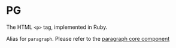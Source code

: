 # PG

The HTML `<p>` tag, implemented in Ruby.

Alias for `paragraph`. Please refer to the [paragraph core component](paragraph.md)

